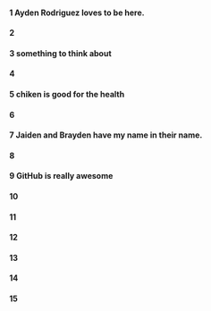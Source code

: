 #### 1 Ayden Rodriguez loves to be here.
#### 2
#### 3 something to think about
#### 4
#### 5 chiken is good for the health
#### 6
#### 7 Jaiden and Brayden have my name in their name.
#### 8
#### 9 GitHub is really awesome
#### 10
#### 11
#### 12
#### 13
#### 14
#### 15